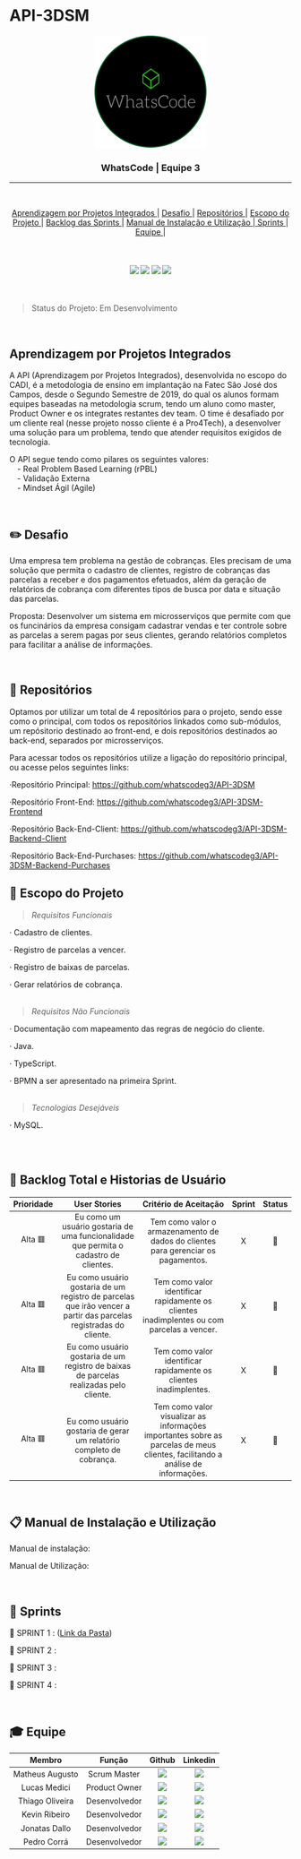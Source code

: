 # API-3DSM
<p align="center">
      <img src="/doc/logo-whatscode.svg" alt="logo da equipe" width="200">
      <h3 align="center"> WhatsCode | Equipe 3</h3>

<hr>

<br>

<p align="center">
  <a href ="#api"> Aprendizagem por Projetos Integrados </a> |
  <a href ="#desafio"> Desafio </a>  |   
  <a href ="#repositorios"> Repositórios </a>  | 
  <a href ="#escopo"> Escopo do Projeto </a>  |  
  <a href ="#backlog"> Backlog das Sprints </a>  | 
  <a href ="#manual"> Manual de Instalação e Utilização  |
  <a href ="#sprint"> Sprints </a>  | 
  <a href ="#equipe"> Equipe </a>  |
</p>

<br>

<h4 align="center">
 <a href="https://reactjs.org/docs/getting-started.html"><img src = "https://img.shields.io/badge/React-20232A?style=for-the-badge&logo=react&logoColor=61DAFB"/></a>
 <a href="https://dev.java/learn/"><img src = "https://img.shields.io/badge/Java-ED8B00?style=for-the-badge&logo=java&logoColor=white"/></a>
 <a href="https://docs.spring.io/spring-boot/docs/current/reference/htmlsingle/"><img src = "https://img.shields.io/badge/Spring-6DB33F?style=for-the-badge&logo=spring&logoColor=white"/></a>
 <a href="https://dev.mysql.com/doc/"><img src = "https://img.shields.io/badge/MySQL-00000F?style=for-the-badge&logo=mysql&logoColor=white"/></a>
</h4>

<br>

> Status do Projeto: Em Desenvolvimento
<br>

## Aprendizagem por Projetos Integrados <a id="api"></a>

  A API (Aprendizagem por Projetos Integrados), desenvolvida no escopo do CADI, é a metodologia de ensino em implantação na Fatec São José dos Campos, desde o Segundo Semestre de 2019, do qual os alunos formam equipes baseadas na metodologia scrum, tendo um aluno como master, Product Owner e os integrates restantes dev team. O time é desafiado por um cliente real (nesse projeto nosso cliente é a Pro4Tech), a desenvolver uma solução para um problema, tendo que atender requisitos exigidos de tecnologia. <br> 
  
  O API segue tendo como pilares os seguintes valores: <br>
 - Real Problem Based Learning (rPBL) <br>
 - Validação Externa <br>
 - Mindset Ágil (Agile) <br>

<br>

## :pencil2: Desafio <a id="desafio"></a>
Uma empresa tem problema na gestão de cobranças. Eles precisam de uma solução que permita o cadastro de clientes, registro de cobranças das parcelas a receber e dos pagamentos efetuados, além da geração de relatórios de cobrança com diferentes tipos de busca por data e situação das parcelas.
 <br>

Proposta: Desenvolver um sistema em microsserviços que permite com que os funcinários da empresa consigam cadastrar vendas e ter controle sobre as parcelas a serem pagas por seus clientes, gerando relatórios completos para facilitar a análise de informações.

<br>

## :file_folder: Repositórios <a id="repositorios"></a>

Optamos por utilizar um total de 4 repositórios para o projeto, sendo esse como o principal, com todos os repositórios linkados como sub-módulos, um repósitorio destinado ao front-end, e dois repositórios destinados ao back-end, separados por microsserviços.

Para acessar todos os repositórios utilize a ligação do repositório principal, ou acesse pelos seguintes links:

·Repositório Principal: https://github.com/whatscodeg3/API-3DSM <br>

·Repositório Front-End: https://github.com/whatscodeg3/API-3DSM-Frontend <br>

·Repositório Back-End-Client: https://github.com/whatscodeg3/API-3DSM-Backend-Client <br> 

·Repositório Back-End-Purchases: https://github.com/whatscodeg3/API-3DSM-Backend-Purchases <br>


## :dart: Escopo do Projeto <a id="escopo"></a>

 > *Requisitos Funcionais*
 
· Cadastro de clientes. <br>

· Registro de parcelas a vencer. <br>

· Registro de baixas de parcelas. <br>

· Gerar relatórios de cobrança. <br>
<br>

 > *Requisitos Não Funcionais*
 
· Documentação com mapeamento das regras de negócio do cliente. <br>

· Java. <br>

· TypeScript. <br>

· BPMN a ser apresentado na primeira Sprint. <br>
<br>

> *Tecnologias Desejáveis*
 
· MySQL. <br>
<br>

<br>

## :bookmark_tabs: Backlog Total e Historias de Usuário <a id="backlog"></a>

| Prioridade | User Stories | Critério de Aceitação | Sprint | Status |
| :--------: | :----------: | :-------------------: | :----: | :----: |
| Alta 🟥 | Eu como um usuário gostaria de uma funcionalidade que permita o cadastro de clientes. | Tem como valor o armazenamento de dados do clientes para gerenciar os pagamentos. | X | 🔄 |
|  Alta 🟥 | Eu como usuário gostaria de um registro de parcelas que irão vencer a partir das parcelas registradas do cliente. | Tem como valor identificar rapidamente os clientes inadimplentes ou com parcelas a vencer. | X | 🔄 |
|  Alta 🟥 | Eu como usuário gostaria de um registro de baixas de parcelas realizadas pelo cliente. | Tem como valor identificar rapidamente os clientes inadimplentes. | X | 🔄 |
|  Alta 🟥 | Eu como usuário gostaria de gerar um relatório completo de cobrança. | Tem como valor visualizar as informações importantes sobre as parcelas de meus clientes, facilitando a análise de informações. | X | 🔄 |


<br>

## :clipboard: Manual de Instalação e Utilização <a id="manual"></a>

Manual de instalação: 

Manual de Utilização: 

<br>

## :date: Sprints <a id="sprint"></a>

🔖 SPRINT 1 :  ([Link da Pasta](https://github.com/whatscodeg3/API-3DSM/tree/main/doc/sprints/Sprint%201))

🔖 SPRINT 2 :  

🔖 SPRINT 3 :  

🔖 SPRINT 4 :  

<br>

## :mortar_board: Equipe <a id="equipe"></a>

| Membro | Função | Github | Linkedin |
| :----: | :----: | :----: | :------: | 
| Matheus Augusto         | Scrum Master  | <a href="https://github.com/MatheusAJesus"><img src="https://img.shields.io/badge/GitHub-100000?style=for-the-badge&logo=github&logoColor=white"></a> | <a href="https://www.linkedin.com/in/matheus-augusto-de-jesus-albernaz-918536216"><img src="https://img.shields.io/badge/LinkedIn-0077B5?style=for-the-badge&logo=linkedin&logoColor=white"></a> |
| Lucas Medici         | Product Owner | <a href="https://github.com/LucasMedici"><img src="https://img.shields.io/badge/GitHub-100000?style=for-the-badge&logo=github&logoColor=white"></a>   | <a href="https://www.linkedin.com/in/lucas-medici-a15971237"><img src="https://img.shields.io/badge/LinkedIn-0077B5?style=for-the-badge&logo=linkedin&logoColor=white"></a> |
| Thiago Oliveira       | Desenvolvedor | <a href="https://github.com/ThiagoOAL"><img src="https://img.shields.io/badge/GitHub-100000?style=for-the-badge&logo=github&logoColor=white"></a>     | <a href="https://www.linkedin.com/in/thiagoleite042"><img src="https://img.shields.io/badge/LinkedIn-0077B5?style=for-the-badge&logo=linkedin&logoColor=white"></a> |
| Kevin Ribeiro          | Desenvolvedor | <a href="https://github.com/KevinRomRib"><img src="https://img.shields.io/badge/GitHub-100000?style=for-the-badge&logo=github&logoColor=white"></a>   | <a href="https://www.linkedin.com/in/kevinrribeiro/"><img src="https://img.shields.io/badge/LinkedIn-0077B5?style=for-the-badge&logo=linkedin&logoColor=white"> |
| Jonatas Dallo       | Desenvolvedor | <a href="https://github.com/Jonatas-Dallo"><img src="https://img.shields.io/badge/GitHub-100000?style=for-the-badge&logo=github&logoColor=white"></a> | <a href="https://www.linkedin.com/in/jonatas-mathias-147638206/"><img src="https://img.shields.io/badge/LinkedIn-0077B5?style=for-the-badge&logo=linkedin&logoColor=white"></a> |
| Pedro Corrá           | Desenvolvedor | <a href="https://github.com/PHCorra"><img src="https://img.shields.io/badge/GitHub-100000?style=for-the-badge&logo=github&logoColor=white"></a>       | <a href="https://www.linkedin.com/in/pedro-c-95b57212a/"><img src="https://img.shields.io/badge/LinkedIn-0077B5?style=for-the-badge&logo=linkedin&logoColor=white"></a> |
